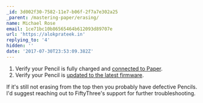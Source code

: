 ```yaml
---
_id: 3d002f30-7582-11e7-b06f-2f7a7e302a25
_parent: /mastering-paper/erasing/
name: Michael Rose
email: 1ce71bc10b86565464b612093d89707e
url: 'https://alokprateek.in'
replying_to: '4'
hidden: ''
date: '2017-07-30T23:53:09.382Z'
---
```


1. Verify your Pencil is fully charged and
   [connected to Paper](https://support.fiftythree.com/hc/en-us/articles/201712591-Using-Pencil#connecting).
2. Verify your Pencil is
   [updated to the latest firmware](https://support.fiftythree.com/hc/en-us/articles/201577742-Upgrading-the-Pencil-Firmware).

If it's still not erasing from the top then you probably have defective Pencils.
I'd suggest reaching out to FiftyThree's support for further troubleshooting.
